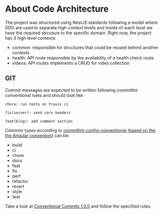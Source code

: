 # About Code Architecture

The project was structured using NestJS stardards following a model where DDD are used to separate high context levels and inside of wach level we have the required strcuture to the specific domain. Right now, the project has 3 high level contexts:

* common: responsible for structures that could be reused behind another contexts
* health: API route responsible by the availability of a health check route
* videos: API routes implements a CRUD for vides collection

## GIT

Commit messages are expected to be written following commitlint conventional rules and should look like:

```
chore: run tests on travis ci
```

```
fix(server): send cors headers
```

```
feat(blog): add comment section
```

Common types according to [commitlint-config-conventional (based on the the Angular convention)](https://github.com/conventional-changelog/commitlint/tree/master/%40commitlint/config-conventional#type-enum) can be:

- build
- ci
- chore
- docs
- feat
- fix
- perf
- refactor
- revert
- style
- test

Take a look at [Conventional Commits 1.0.0](https://www.conventionalcommits.org/en/v1.0.0/) and follow the specified rules.
